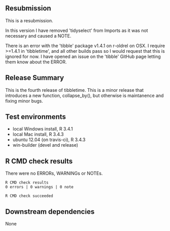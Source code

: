 ## Resubmission
This is a resubmission. 

In this version I have removed 'tidyselect' from Imports
as it was not necessary and caused a NOTE. 

There is an error with the 'tibble' package v1.4.1 on r-oldrel on OSX. I 
require >=1.4.1 in 'tibbletime', and all other  builds pass so I would request 
that this is ignored for now. I have opened an issue on the 'tibble' GitHub 
page letting them know about the ERROR.

## Release Summary
This is the fourth release of tibbletime. This is a minor release that
introduces a new function, collapse_by(), but otherwise is maintanence and 
fixing minor bugs.

## Test environments
* local Windows install, R 3.4.1
* local Mac install, R 3.4.3
* ubuntu 12.04 (on travis-ci), R 3.4.3
* win-builder (devel and release)

## R CMD check results

There were no ERRORs, WARNINGs or NOTEs.

    R CMD check results
    0 errors | 0 warnings | 0 note 

    R CMD check succeeded

## Downstream dependencies
None
